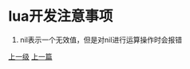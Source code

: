 # lua开发注意事项
1. nil表示一个无效值，但是对nil进行运算操作时会报错








































[上一级](base.md)
[上一篇](lua_CartesianProduct.md)
